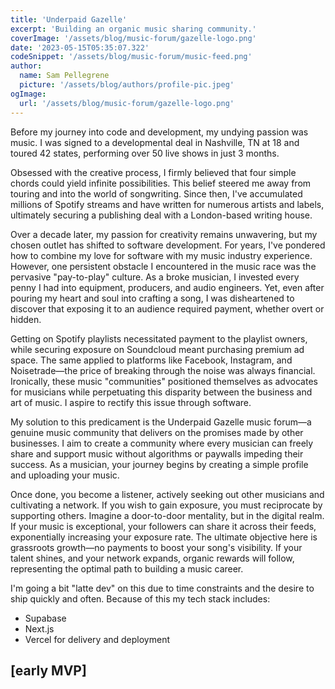 ```yaml
---
title: 'Underpaid Gazelle'
excerpt: 'Building an organic music sharing community.'
coverImage: '/assets/blog/music-forum/gazelle-logo.png'
date: '2023-05-15T05:35:07.322'
codeSnippet: '/assets/blog/music-forum/music-feed.png'
author:
  name: Sam Pellegrene
  picture: '/assets/blog/authors/profile-pic.jpeg'
ogImage:
  url: '/assets/blog/music-forum/gazelle-logo.png'
---
```


Before my journey into code and development, my undying passion was music. I was signed to a developmental deal in Nashville, TN at 18 and toured 42 states, performing over 50 live shows in just 3 months.

Obsessed with the creative process, I firmly believed that four simple chords could yield infinite possibilities. This belief steered me away from touring and into the world of songwriting. Since then, I've accumulated millions of Spotify streams and have written for numerous artists and labels, ultimately securing a publishing deal with a London-based writing house.

Over a decade later, my passion for creativity remains unwavering, but my chosen outlet has shifted to software development. For years, I've pondered how to combine my love for software with my music industry experience. However, one persistent obstacle I encountered in the music race was the pervasive "pay-to-play" culture. As a broke musician, I invested every penny I had into equipment, producers, and audio engineers. Yet, even after pouring my heart and soul into crafting a song, I was disheartened to discover that exposing it to an audience required payment, whether overt or hidden.

Getting on Spotify playlists necessitated payment to the playlist owners, while securing exposure on Soundcloud meant purchasing premium ad space. The same applied to platforms like Facebook, Instagram, and Noisetrade—the price of breaking through the noise was always financial. Ironically, these music "communities" positioned themselves as advocates for musicians while perpetuating this disparity between the business and art of music. I aspire to rectify this issue through software.

My solution to this predicament is the Underpaid Gazelle music forum—a genuine music community that delivers on the promises made by other businesses. I aim to create a community where every musician can freely share and support music without algorithms or paywalls impeding their success. As a musician, your journey begins by creating a simple profile and uploading your music.

Once done, you become a listener, actively seeking out other musicians and cultivating a network. If you wish to gain exposure, you must reciprocate by supporting others. Imagine a door-to-door mentality, but in the digital realm. If your music is exceptional, your followers can share it across their feeds, exponentially increasing your exposure rate. The ultimate objective here is grassroots growth—no payments to boost your song's visibility. If your talent shines, and your network expands, organic rewards will follow, representing the optimal path to building a music career.

I'm going a bit "latte dev" on this due to time constraints and the desire to ship quickly and often. Because of this my tech stack includes:
- Supabase
- Next.js
- Vercel for delivery and deployment


[early MVP]
---